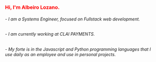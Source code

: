 <div>
<h3 style="color:red">Hi, I'm Albeiro Lozano.</h3>
<h6>- I am a Systems Engineer, focused on Fullstack web development.</h6>
<h6>- I am currently working at CLAI PAYMENTS.</h6>
<h6>- My forte is in the Javascript and Python programming languages that I use daily as an employee and use in personal projects.</h6>
</div>
